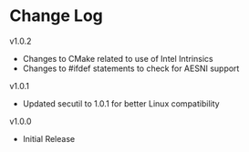 # Change Log

v1.0.2

- Changes to CMake related to use of Intel Intrinsics
- Changes to #ifdef statements to check for AESNI support

v1.0.1

- Updated secutil to 1.0.1 for better Linux compatibility

v1.0.0

- Initial Release

